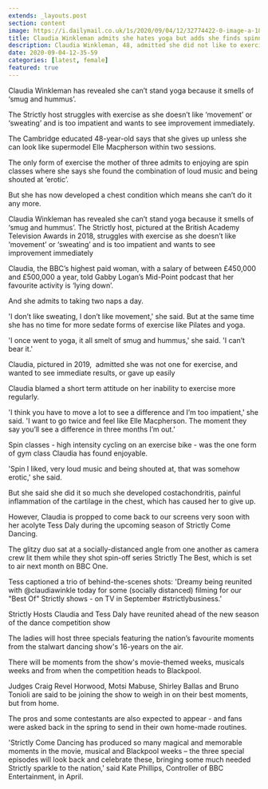 ```yaml
---
extends: _layouts.post
section: content
image: https://i.dailymail.co.uk/1s/2020/09/04/12/32774422-0-image-a-18_1599218622313.jpg 
title: Claudia Winkleman admits she hates yoga but adds she finds spinning erotic 
description: Claudia Winkleman, 48, admitted she did not like to exercise and felt yoga was smug in a recent interview for Gabby Logans Mid-Point podcast. She said she could nap twice a day and does not like to sweat. 
date: 2020-09-04-12-35-59 
categories: [latest, female] 
featured: true 
--- 
```

Claudia Winkleman has revealed she can’t stand yoga because it smells of ‘smug and hummus’.

The Strictly host struggles with exercise as she doesn’t like ‘movement’ or ‘sweating’ and is too impatient and wants to see improvement immediately.

The Cambridge educated 48-year-old says that she gives up unless she can look like supermodel Elle Macpherson within two sessions.

The only form of exercise the mother of three admits to enjoying are spin classes where she says she found the combination of loud music and being shouted at ‘erotic’.

But she has now developed a chest condition which means she can’t do it any more.

Claudia Winkleman has revealed she can’t stand yoga because it smells of ‘smug and hummus’. The Strictly host, pictured at the British Academy Television Awards in 2018, struggles with exercise as she doesn’t like ‘movement’ or ‘sweating’ and is too impatient and wants to see improvement immediately

Claudia, the BBC’s highest paid woman, with a salary of between £450,000 and £500,000 a year, told Gabby Logan’s Mid-Point podcast that her favourite activity is ‘lying down’.

And she admits to taking two naps a day.

'I don’t like sweating, I don’t like movement,' she said. But at the same time she has no time for more sedate forms of exercise like Pilates and yoga.

'I once went to yoga, it all smelt of smug and hummus,' she said. 'I can’t bear it.'

Claudia, pictured in 2019,  admitted she was not one for exercise, and wanted to see immediate results, or gave up easily 

Claudia blamed a short term attitude on her inability to exercise more regularly.

'I think you have to move a lot to see a difference and I’m too impatient,' she said. 'I want to go twice and feel like Elle Macpherson. The moment they say you’ll see a difference in three months I’m out.'

Spin classes - high intensity cycling on an exercise bike - was the one form of gym class Claudia has found enjoyable.

'Spin I liked, very loud music and being shouted at, that was somehow erotic,' she said.

But she said she did it so much she developed costachondritis, painful inflammation of the cartilage in the chest, which has caused her to give up.

However, Claudia is propped to come back to our screens very soon with her acolyte Tess Daly during the upcoming season of Strictly Come Dancing.   

The glitzy duo sat at a socially-distanced angle from one another as camera crew lit them while they shot spin-off series Strictly The Best, which is set to air next month on BBC One.

Tess captioned a trio of behind-the-scenes shots: 'Dreamy being reunited with @claudiawinkle today for some (socially distanced) filming for our "Best Of" Strictly shows - on TV in September #strictlybusiness.'

Strictly Hosts Claudia and Tess Daly have reunited ahead of the new season of the dance competition show 

The ladies will host three specials featuring the nation’s favourite moments from the stalwart dancing show's 16-years on the air.

There will be moments from the show's movie-themed weeks, musicals weeks and from when the competition heads to Blackpool.

Judges Craig Revel Horwood, Motsi Mabuse, Shirley Ballas and Bruno Tonioli are said to be joining the show to weigh in on their best moments, but from home.

The pros and some contestants are also expected to appear - and fans were asked back in the spring to send in their own home-made routines.

'Strictly Come Dancing has produced so many magical and memorable moments in the movie, musical and Blackpool weeks – the three special episodes will look back and celebrate these, bringing some much needed Strictly sparkle to the nation,' said Kate Phillips, Controller of BBC Entertainment, in April. 

